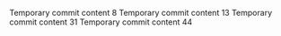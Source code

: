 Temporary commit content 8
Temporary commit content 13
Temporary commit content 31
Temporary commit content 44
